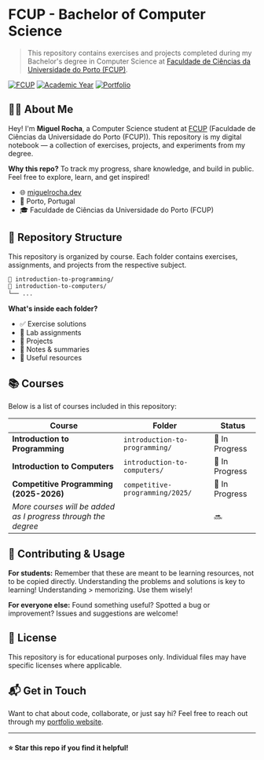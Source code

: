 # FCUP - Bachelor of Computer Science

> This repository contains exercises and projects completed during my Bachelor's degree in Computer Science at [Faculdade de Ciências da Universidade do Porto (FCUP)](https://www.fc.up.pt/).

[![FCUP](https://img.shields.io/badge/FCUP-Computer%20Science-blue?style=for-the-badge)](https://www.fc.up.pt/)
[![Academic Year](https://img.shields.io/badge/Started-2025%2F2026-green?style=for-the-badge)](https://github.com/miguelrocha)
[![Portfolio](https://img.shields.io/badge/Portfolio-miguelrocha.dev-orange?style=for-the-badge)](https://miguelrocha.dev)

## 👨‍💻 About Me

Hey! I'm **Miguel Rocha**, a Computer Science student at [FCUP](https://www.fc.up.pt/) (Faculdade de Ciências da Universidade do Porto (FCUP)). This repository is my digital notebook — a collection of exercises, projects, and experiments from my degree.

**Why this repo?** To track my progress, share knowledge, and build in public. Feel free to explore, learn, and get inspired!

- 🌐 [miguelrocha.dev](https://miguelrocha.dev)
- 📍 Porto, Portugal
- 🎓 Faculdade de Ciências da Universidade do Porto (FCUP)

## 📂 Repository Structure

This repository is organized by course. Each folder contains exercises, assignments, and projects from the respective subject.

```txt
📁 introduction-to-programming/
📁 introduction-to-computers/
└── ...
```

**What's inside each folder?**

- ✅ Exercise solutions
- 🧪 Lab assignments
- 🚀 Projects
- 📝 Notes & summaries
- 🔗 Useful resources

## 📚 Courses

Below is a list of courses included in this repository:

| Course                                                        | Folder                          | Status         |
| ------------------------------------------------------------- | ------------------------------- | -------------- |
| **Introduction to Programming**                               | `introduction-to-programming/`  | 🔄 In Progress |
| **Introduction to Computers**                                 | `introduction-to-computers/`    | 🔄 In Progress |
| **Competitive Programming (2025-2026)**                       | `competitive-programming/2025/` | 🔄 In Progress |
| _More courses will be added as I progress through the degree_ |                                 | 🔜             |

## 🤝 Contributing & Usage

**For students:** Remember that these are meant to be learning resources, not to be copied directly. Understanding the problems and solutions is key to learning! Understanding > memorizing. Use them wisely!

**For everyone else:** Found something useful? Spotted a bug or improvement? Issues and suggestions are welcome!

## 📄 License

This repository is for educational purposes only. Individual files may have specific licenses where applicable.

## 📬 Get in Touch

Want to chat about code, collaborate, or just say hi? Feel free to reach out through my [portfolio website](https://miguelrocha.dev).

---

<p align="center" style="margin-block: 20px">

**⭐ Star this repo if you find it helpful!**

</p>
